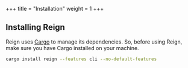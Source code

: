 +++
title = "Installation"
weight = 1
+++

## Installing Reign

Reign uses [Cargo][] to manage its dependencies. So, before using Reign, make sure you have Cargo installed on your machine.

```bash
cargo install reign --features cli --no-default-features
```

[Cargo]: https://doc.rust-lang.org/cargo
